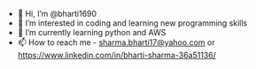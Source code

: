- 👋 Hi, I’m @bharti1690
- 👀 I’m interested in coding and learning new programming skills
- 🌱 I’m currently learning python and AWS 
- 📫 How to reach me - sharma.bharti17@yahoo.com or https://www.linkedin.com/in/bharti-sharma-36a51136/

<!---
bharti1690/bharti1690 is a ✨ special ✨ repository because its `README.md` (this file) appears on your GitHub profile.
You can click the Preview link to take a look at your changes.
--->
